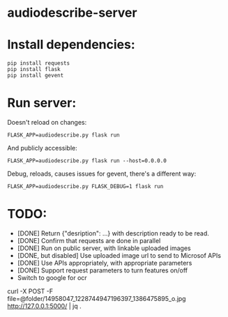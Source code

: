 # audiodescribe-server

# Install dependencies:
    pip install requests
    pip install flask
    pip install gevent
    
# Run server:

Doesn't reload on changes:

    FLASK_APP=audiodescribe.py flask run
    
And publicly accessible:

    FLASK_APP=audiodescribe.py flask run --host=0.0.0.0
    
Debug, reloads, causes issues for gevent, there's a different way:

    FLASK_APP=audiodescribe.py FLASK_DEBUG=1 flask run

# TODO:
* [DONE] Return {"desription": ...} with description ready to be read.
* [DONE] Confirm that requests are done in parallel
* [DONE] Run on public server, with linkable uploaded images
* [DONE, but disabled] Use uploaded image url to send to Microsof APIs
* [DONE] Use APIs appropriately, with appropriate parameters
* [DONE] Support request parameters to turn features on/off
* Switch to google for ocr
  

curl -X POST -F file=@folder/14958047_1228744947196397_1386475895_o.jpg http://127.0.0.1:5000/ | jq .



